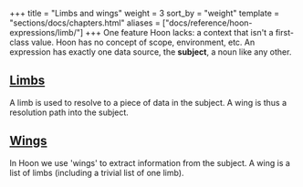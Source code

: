 +++
title = "Limbs and wings"
weight = 3
sort_by = "weight"
template = "sections/docs/chapters.html"
aliases = ["docs/reference/hoon-expressions/limb/"]
+++
One feature Hoon lacks: a context that isn't a first-class value. Hoon has no
concept of scope, environment, etc.  An expression has exactly one data source,
the **subject**, a noun like any other.

## [Limbs](@/docs/reference/hoon-expressions/limb/limb.md)

A limb is used to resolve to a piece of data in the subject.  A wing is thus a resolution path into the subject.

## [Wings](@/docs/reference/hoon-expressions/limb/wing.md)

In Hoon we use 'wings' to extract information from the subject.  A wing is a list of limbs (including a trivial list of one limb).
